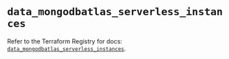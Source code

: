 # `data_mongodbatlas_serverless_instances`

Refer to the Terraform Registry for docs: [`data_mongodbatlas_serverless_instances`](https://registry.terraform.io/providers/mongodb/mongodbatlas/1.17.3/docs/data-sources/serverless_instances).

